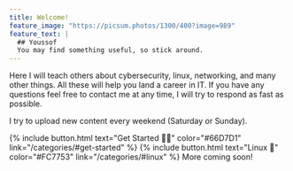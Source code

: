 ```yaml
---
title: Welcome!
feature_image: "https://picsum.photos/1300/400?image=989"
feature_text: |
  ## Youssof
  You may find something useful, so stick around.
---
```


Here I will teach others about cybersecurity, linux, networking, and many other things. All these will help you land a career in IT. If you have any questions feel free to contact me at any time, I will try to respond as fast as possible. 

I try to upload new content every weekend (Saturday or Sunday).

{% include button.html text="Get Started 👨‍💻" color="#66D7D1" link="/categories/#get-started" %} {% include button.html text="Linux 🐧" color="#FC7753" link="/categories/#linux" %} <!--{% include button.html text="Hacking" color="#66D7D1" link="" %}--> <!--{% include button.html text="Networking" color="#FC7753" link="" %}--> <!--{% include button.html text="C 💻" color="#66D7D1" link="/categories/#c" %}--> <!--{% include button.html text="C++" color="#0466d6" link="" %}--> More coming soon!












<!--You can visit my github page as I have projects written in C. You can go check them out. I have a lot of experience with C and C++ but i'm not an expert at them yet. If you need basic help with them I'm just an email away. Soon I'll add a 'buy me a coffee' link so that you can support me, it's completely optional.-->

<!--# Why did I create this website?

I created this website so that I can share my journey with others, you never know who it might help. It could even change many lives. Which is the main goal of this website, to inspire others and make a change to another person's life for the better. Also, a website on a person's resume is pretty good and it could increase their chances of being hired, I'm only 14 but it could help me in the future.-->